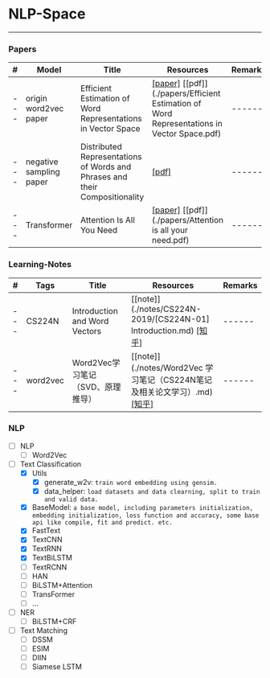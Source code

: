 # NLP-Space

---

### Papers
| # | Model | Title | Resources | Remarks |
|---|-------|----------|------------|------|
|---|origin word2vec paper|Efficient Estimation of Word Representations in Vector Space|[[paper]](https://arxiv.org/pdf/1301.3781.pdf) [[pdf]](./papers/Efficient Estimation of Word Representations in Vector Space.pdf)|------|
|---|negative sampling paper|Distributed Representations of Words and Phrases and their Compositionality | [[pdf]](./papers/5021-distributed-representations-of-words-and-phrases-and-their-compositionality.pdf)|------|
|---|Transformer|Attention Is All You Need|[[paper]](https://arxiv.org/abs/1706.03762) [[pdf]](./papers/Attention is all your need.pdf)|------|

### Learning-Notes
| # | Tags | Title | Resources | Remarks |
|---|-------|----------|------------|------|
|---|CS224N|Introduction and Word Vectors|[[note]](./notes/CS224N-2019/[CS224N-01] Introduction.md) [[知乎]](https://zhuanlan.zhihu.com/p/147889351)|------|
|---|word2vec|Word2Vec学习笔记（SVD、原理推导） |[[note]](./notes/Word2Vec 学习笔记（CS224N笔记及相关论文学习）.md) [[知乎]](https://zhuanlan.zhihu.com/p/148779268)|------ |

### NLP

* [ ] NLP
    * [ ] Word2Vec  
* [ ] Text Classification
    * [x] Utils
        * [x] generate_w2v: `train word embedding using gensim.`
        * [x] data_helper: `load datasets and data clearning, split to train and valid data.`
    * [x] BaseModel: `a base model, including parameters initialization, embedding initialization, loss function and accuracy, some base api like compile, fit and predict. etc.`
    * [x] FastText
    * [x] TextCNN
    * [x] TextRNN
    * [x] TextBiLSTM
    * [ ] TextRCNN
    * [ ] HAN
    * [ ] BiLSTM+Attention
    * [ ] TransFormer
    * [ ] ...
* [ ] NER
    * [ ] BiLSTM+CRF
* [ ] Text Matching
    * [ ] DSSM
    * [ ] ESIM
    * [ ] DIIN
    * [ ] Siamese LSTM
